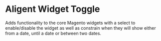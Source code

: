 # Aligent Widget Toggle

Adds functionality to the core Magento widgets with a select to enable/disable the widget as well as constrain when they will show either from a date, until a date or between two dates.
